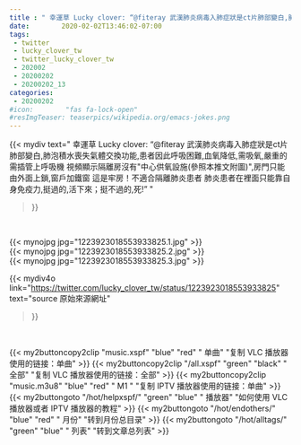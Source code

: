 ```yaml
---
title : " 幸運草 Lucky clover: “@fiteray 武漢肺炎病毒入肺症狀是ct片肺部變白,肺泡積水喪失氣體交換功能,患者因此呼吸困難,血氧降低,需吸氧,嚴重的需插管上呼吸機&#10;視頻顯示隔離房沒有&quot;中心供氧設施(參照本推文附圖)&quot;,房門只能由外面上鎖,窗戶加鐵窗&#10;這是牢房！不適合隔離肺炎患者&#10;肺炎患者在裡面只能靠自身免疫力,挺過的,活下來；挺不過的,死!”  "
date:        2020-02-02T13:46:02-07:00
tags:
 - twitter
 - lucky_clover_tw
 - twitter_lucky_clover_tw
 - 202002
 - 20200202
 - 20200202_13
categories:
 - 20200202
#icon:        "fas fa-lock-open"
#resImgTeaser: teaserpics/wikipedia.org/emacs-jokes.png
---
```


{{< mydiv text=" 幸運草 Lucky clover: “@fiteray 武漢肺炎病毒入肺症狀是ct片肺部變白,肺泡積水喪失氣體交換功能,患者因此呼吸困難,血氧降低,需吸氧,嚴重的需插管上呼吸機&#10;視頻顯示隔離房沒有&quot;中心供氧設施(參照本推文附圖)&quot;,房門只能由外面上鎖,窗戶加鐵窗&#10;這是牢房！不適合隔離肺炎患者&#10;肺炎患者在裡面只能靠自身免疫力,挺過的,活下來；挺不過的,死!”  "
>}}
<br>


 {{< mynojpg jpg="1223923018553933825.1.jpg" >}}<br>  {{< mynojpg jpg="1223923018553933825.2.jpg" >}}<br>  {{< mynojpg jpg="1223923018553933825.3.jpg" >}}<br> 



{{< mydiv4o link="https://twitter.com/lucky_clover_tw/status/1223923018553933825"
text="source 原始來源網址"
>}}


<br>



{{< my2buttoncopy2clip "music.xspf"        "blue"   "red"    " 单曲"  "复制 VLC 播放器使用的链接：单曲" >}} {{< my2buttoncopy2clip "/all.xspf"         "green"  "black"  " 全部"  "复制 VLC 播放器使用的链接：全部" >}} {{< my2buttoncopy2clip "music.m3u8"        "blue"   "red"    " M1 "    "复制 IPTV 播放器使用的链接：单曲" >}} {{< my2buttongoto      "/hot/helpxspf/"    "green"  "blue"   " 播放器" "如何使用 VLC 播放器或者 IPTV 播放器的教程" >}} {{< my2buttongoto      "/hot/endothers/"   "blue"   "red"    " 月份"   "转到月份总目录" >}} {{< my2buttongoto      "/hot/alltags/"     "green"  "blue"   " 列表"   "转到文章总列表" >}} 
